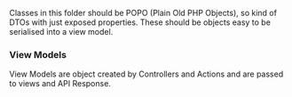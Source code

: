 Classes in this folder should be POPO (Plain Old PHP Objects), so kind of DTOs
with just exposed properties. 
These should be objects easy to be serialised into a view model.

### View Models

View Models are object created by Controllers and Actions and are passed
to views and API Response.